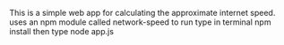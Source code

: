 This is a simple web app for calculating the approximate internet speed.
uses an npm module called network-speed
to run type in terminal npm install 
then type node app.js